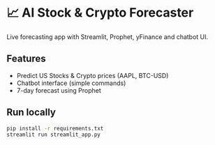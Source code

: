 # 📈 AI Stock & Crypto Forecaster

Live forecasting app with Streamlit, Prophet, yFinance and chatbot UI.

## Features
- Predict US Stocks & Crypto prices (AAPL, BTC-USD)
- Chatbot interface (simple commands)
- 7-day forecast using Prophet

## Run locally
```bash
pip install -r requirements.txt
streamlit run streamlit_app.py
```
